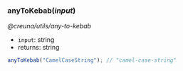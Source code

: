 ### anyToKebab(_input_)

_@creuna/utils/any-to-kebab_

* `input`: string
* returns: string

```js
anyToKebab("CamelCaseString"); // "camel-case-string"
```
